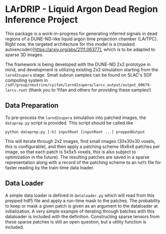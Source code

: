 # LArDRIP - Liquid Argon Dead Region Inference Project

This package is a work-in-progress for generating inferred signals in dead regions of a DUNE-ND-like liquid argon time projection chamber (LArTPC).  Right now, the targeted architecture for this model is a (masked autoencoder)[https://arxiv.org/abs/2111.06377], which is to be adapted to sparse 3D images.

The framework is being developed with the DUNE-ND 2x2 prototype in mind, and development is utilizing existing 2x2 simulation starting from the `larnd2supera` stage.  Small subrun samples can be found on SLAC's SDF computing system in `/sdf/group/neutrino/cyifan/larnd2supera/larcv_output/output_00679-larcv.root` (thank you to Yifan and others for providing these samples!)

## Data Preparation

To pre-process the `larnd2supera` simulation into patched images, the `dataprep.py` script is provided.  This script should be called like

```
python dataprep.py [-h] inputRoot [inputRoot ...] preppedOutput
```

This will iterate through 2x2 images, find small images (30x30x30 voxels, this is configurable), and then apply a patching scheme (6x6x6 patches per image, so that each patch is 5x5x5 voxels, this is also subject to optimization in the future).  The resulting patches are saved in a sparse representation along with a record of the patching scheme to an `hdf5` file for faster reading by the train-time data loader.

## Data Loader

A simple data loader is defined in `dataloader.py` which will read from this prepped hdf5 file and apply a run-time mask to the patches.  The probability to keep or mask a given patch is given as an argument to the dataloader at initialization.  A very simple example of iterating through batches with this dataloader is included with the definition.  Constructing sparse tensors from these sparse patches is still an open question, but a utility function is included.